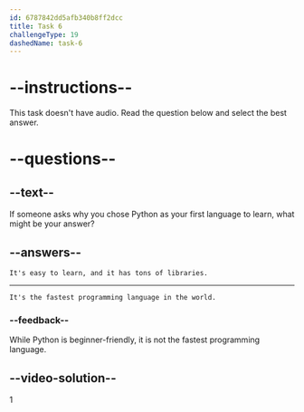 ```yaml
---
id: 6787842dd5afb340b8ff2dcc
title: Task 6
challengeType: 19
dashedName: task-6
---
```


<!-- SPEAKING -->

# --instructions--

This task doesn't have audio. Read the question below and select the best answer.

# --questions--

## --text--

If someone asks why you chose Python as your first language to learn, what might be your answer?

## --answers--

`It's easy to learn, and it has tons of libraries.`

---

`It's the fastest programming language in the world.`

### --feedback--

While Python is beginner-friendly, it is not the fastest programming language.

## --video-solution--

1
